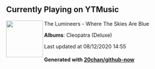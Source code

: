 ## Currently Playing on YTMusic

[<img align="left" width="100" src="https://lh3.googleusercontent.com/iTqFzzygYb5B01Jw3RqAXnlG2vk5XhAAohimjAh4WrYRyjWQhP7GJD2zW1TJQ2KWWSbZKNbNfPq4Twk">](https://music.youtube.com/channel/UCMcghb8JhNIYntWea9QKFGA)

The Lumineers - Where The Skies Are Blue

**Albums**: Cleopatra (Deluxe)

Last updated at 08/12/2020 14:55

#### Generated with [20chan/github-now](https://github.com/20chan/github-now)


<!--
**20chan/20chan** is a ✨ _special_ ✨ repository because its `README.md` (this file) appears on your GitHub profile.

Here are some ideas to get you started:

- 🔭 I’m currently working on ...
- 🌱 I’m currently learning ...
- 👯 I’m looking to collaborate on ...
- 🤔 I’m looking for help with ...
- 💬 Ask me about ...
- 📫 How to reach me: ...
- 😄 Pronouns: ...
- ⚡ Fun fact: ...
-->
